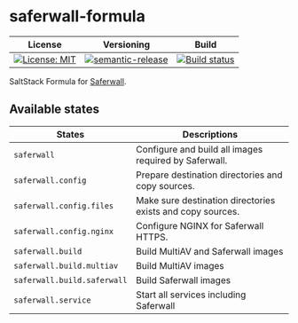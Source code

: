 # saferwall-formula

| License | Versioning | Build |
| ------- | ---------- | ----- |
| [![License: MIT](https://img.shields.io/badge/License-MIT-yellow.svg)](https://opensource.org/licenses/MIT) | [![semantic-release](https://img.shields.io/badge/%20%20%F0%9F%93%A6%F0%9F%9A%80-semantic--release-e10079.svg)](https://github.com/semantic-release/semantic-release) | [![Build status](https://ci.appveyor.com/api/projects/status/wjpohw5wvpdva59b/branch/master?svg=true)](https://ci.appveyor.com/project/nikAizuddin/saferwall-formula/branch/master) |

SaltStack Formula for [Saferwall](https://github.com/saferwall/saferwall).


## Available states

| States | Descriptions |
| ------ | ------------ |
| `saferwall` | Configure and build all images required by Saferwall. |
| `saferwall.config` | Prepare destination directories and copy sources. |
| `saferwall.config.files` | Make sure destination directories exists and copy sources. |
| `saferwall.config.nginx` | Configure NGINX for Saferwall HTTPS. |
| `saferwall.build` | Build MultiAV and Saferwall images |
| `saferwall.build.multiav` | Build MultiAV images |
| `saferwall.build.saferwall` | Build Saferwall images |
| `saferwall.service` | Start all services including Saferwall |
